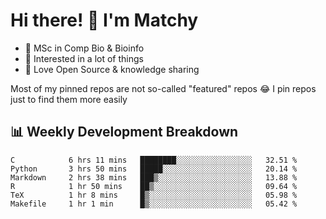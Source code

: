 # Hi there! 👋 I'm Matchy

- 🧬 MSc in Comp Bio & Bioinfo
- 🎈 Interested in a lot of things
- 💜 Love Open Source & knowledge sharing

Most of my pinned repos are not so-called "featured" repos 😂 I pin repos just to find them more easily

## 📊 Weekly Development Breakdown

<!--START_SECTION:waka-->

```text
C            6 hrs 11 mins   ████████░░░░░░░░░░░░░░░░░   32.51 %
Python       3 hrs 50 mins   █████░░░░░░░░░░░░░░░░░░░░   20.14 %
Markdown     2 hrs 38 mins   ███▒░░░░░░░░░░░░░░░░░░░░░   13.88 %
R            1 hr 50 mins    ██▒░░░░░░░░░░░░░░░░░░░░░░   09.64 %
TeX          1 hr 8 mins     █▒░░░░░░░░░░░░░░░░░░░░░░░   05.98 %
Makefile     1 hr 1 min      █▒░░░░░░░░░░░░░░░░░░░░░░░   05.42 %
```

<!--END_SECTION:waka-->
